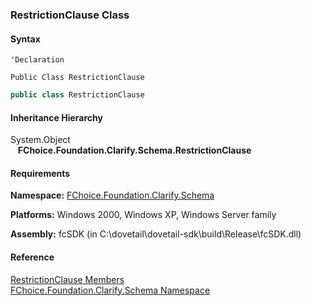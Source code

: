﻿### RestrictionClause Class

#### Syntax

```vbnet
'Declaration

Public Class RestrictionClause 
```

```csharp
public class RestrictionClause
```

#### Inheritance Hierarchy

System.Object  
   **FChoice.Foundation.Clarify.Schema.RestrictionClause**  

#### Requirements

**Namespace:** [FChoice.Foundation.Clarify.Schema](fcSDK~FChoice.Foundation.Clarify.Schema_namespace.md)

**Platforms:** Windows 2000, Windows XP, Windows Server family

**Assembly:** fcSDK (in C:\\dovetail\\dovetail-sdk\\build\\Release\\fcSDK.dll)

#### Reference

[RestrictionClause Members](fcSDK~FChoice.Foundation.Clarify.Schema.RestrictionClause_members.md)  
[FChoice.Foundation.Clarify.Schema Namespace](fcSDK~FChoice.Foundation.Clarify.Schema_namespace.md)